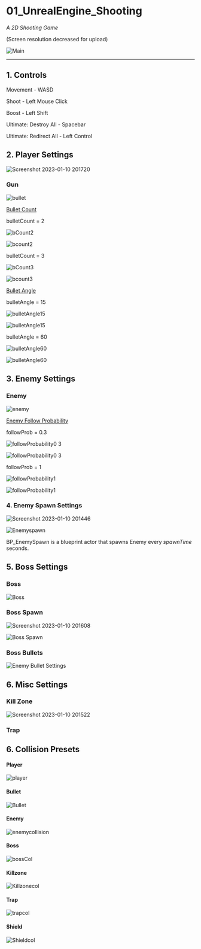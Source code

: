 # 01_UnrealEngine_Shooting

_A 2D Shooting Game_

(Screen resolution decreased for upload)

![Main](https://user-images.githubusercontent.com/57009810/211534980-30445a2f-fdc1-4d18-becc-5a05b63c6856.gif)

-------
<h2> 1. Controls </h2>

Movement - WASD 

Shoot -  Left Mouse Click 

Boost -  Left Shift

Ultimate: Destroy All -  Spacebar

Ultimate: Redirect All - Left Control

<h2> 2. Player Settings </h2>

![Screenshot 2023-01-10 201720](https://user-images.githubusercontent.com/57009810/211537445-24934e54-d196-409c-9d6c-80e645faee49.png)


<h3> Gun </h3>

![bullet](https://user-images.githubusercontent.com/57009810/211698159-61efea69-f00e-440a-90d8-757f85ad6022.gif)


<ins>Bullet Count</ins>

bulletCount = 2

![bCount2](https://user-images.githubusercontent.com/57009810/211721069-d937000f-f1d3-4110-b0a7-c00d215bad1d.png)

![bcount2](https://user-images.githubusercontent.com/57009810/211721076-cf253888-b80b-4800-8504-6b3341b44774.gif)

bulletCount = 3

![bCount3](https://user-images.githubusercontent.com/57009810/211721087-9889ec96-8ac0-4b31-976e-840f4307b927.png)

![bcount3](https://user-images.githubusercontent.com/57009810/211721091-c9491d25-b930-43b4-89f6-980fe54630eb.gif)

<ins> Bullet Angle </ins>

bulletAngle = 15

![bulletAngle15](https://user-images.githubusercontent.com/57009810/211726332-769d9643-6987-49d4-8cfe-473e672d0a45.png)

![bulletAngle15](https://user-images.githubusercontent.com/57009810/211726353-3308ffe9-cd9f-4d7b-a1ad-8b818ca65445.gif)

bulletAngle = 60

![bulletAngle60](https://user-images.githubusercontent.com/57009810/211726384-9633d70c-ef69-402d-bf4b-0bf3eb502687.png)

![bulletAngle60](https://user-images.githubusercontent.com/57009810/211726394-839cadb3-a1b7-40d4-b6d9-e0c0c0283344.gif)

<h2> 3. Enemy Settings </h2>

<h3> Enemy </h3>

![enemy](https://user-images.githubusercontent.com/57009810/211540549-1a8ea26a-de65-4644-86db-89bf8b611c18.png)

<ins> Enemy Follow Probability </ins>

followProb = 0.3

![followProbability0 3](https://user-images.githubusercontent.com/57009810/211727371-fbbcdd5d-eb4e-4062-9977-c248ac070b57.png)

![followProbability0 3](https://user-images.githubusercontent.com/57009810/211727411-05015d85-8785-4e4c-81aa-14c69691a678.gif)

followProb = 1

![followProbability1](https://user-images.githubusercontent.com/57009810/211728087-04c1bb7a-3d0a-4c64-8183-1cddd09e360f.png)

![followProbability1](https://user-images.githubusercontent.com/57009810/211728097-e1fcac05-93e8-4b32-a0e6-47bce2dff76e.gif)

<h3> 4. Enemy Spawn Settings </h3>

![Screenshot 2023-01-10 201446](https://user-images.githubusercontent.com/57009810/211537535-bcc7494b-f53a-43f8-b11c-429580c327ed.png)

![Enemyspawn](https://user-images.githubusercontent.com/57009810/211540783-0ec67767-2922-41fc-acff-aab6d2c88754.png)

BP_EnemySpawn is a blueprint actor that spawns Enemy every _spawnTime_ seconds.

<h2> 5. Boss Settings </h2>

<h3> Boss</h3> 

![Boss](https://user-images.githubusercontent.com/57009810/211541566-cd2d9972-d646-4422-8f76-c31012dd33c2.png)

<h3> Boss Spawn</h3>

![Screenshot 2023-01-10 201608](https://user-images.githubusercontent.com/57009810/211537832-10f1f349-854f-4e6e-b588-5e419eaff24c.png)

![Boss Spawn](https://user-images.githubusercontent.com/57009810/211541986-2e500ba5-83cd-4bc9-9cec-fcd9273277c5.png)


<h3> Boss Bullets</h3>

![Enemy Bullet Settings](https://user-images.githubusercontent.com/57009810/211541553-9ba9a102-c6bb-40c6-a130-05e5383a15f1.png)


<h2> 6. Misc Settings </h2>

<h3> Kill Zone</h3> 

![Screenshot 2023-01-10 201522](https://user-images.githubusercontent.com/57009810/211537808-4a4bdfdf-fd23-422b-95d2-c424916093ed.png)

<h3> Trap </h3> 

<h2> 6. Collision Presets</h2> 

<h4> Player </h4> 

![player](https://user-images.githubusercontent.com/57009810/211540878-478d978c-83e9-4559-a538-973483ace746.png)

<h4> Bullet </h4> 

![Bullet](https://user-images.githubusercontent.com/57009810/211541058-1e514255-7945-440e-a4b3-f59308c7d3ea.png)

<h4> Enemy </h4> 

![enemycollision](https://user-images.githubusercontent.com/57009810/211540984-97689498-c1c2-4326-81c7-de943b8ca439.png)

<h4> Boss </h4> 

![bossCol](https://user-images.githubusercontent.com/57009810/211541208-bce1ea6f-dd0b-433e-94b2-aac0d926e0f0.png)

<h4> Killzone </h4> 

![Killzonecol](https://user-images.githubusercontent.com/57009810/211541237-59ab96e2-2bf1-4ecf-9773-5d0e2fdf471c.png)

<h4> Trap </h4> 

![trapcol](https://user-images.githubusercontent.com/57009810/211541361-273e6214-b316-4d6f-aeab-71a1970823f9.png)

<h4> Shield </h4>

![Shieldcol](https://user-images.githubusercontent.com/57009810/211541310-7bd0a833-8f67-4f79-8b1a-09392970a3b2.png)
